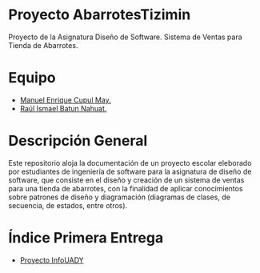 # Proyecto AbarrotesTizimin
Proyecto de la Asignatura Diseño de Software. Sistema de Ventas para Tienda de Abarrotes.

# Equipo

* [Manuel Enrique Cupul May.](https://github.com/ManuelC13)
* [Raúl Ismael Batun Nahuat.](https://github.com/RaulNahuat)

# Descripción General
Este repositorio aloja la documentación de un proyecto escolar eleborado por estudiantes de ingeniería de software para la asignatura de diseño de software, que consiste en el diseño y creación de un sistema de ventas para una tienda de abarrotes, con la finalidad de aplicar conocimientos sobre patrones de diseño y diagramación (diagramas de clases, de secuencia, de estados, entre otros).

# Índice Primera Entrega
* [Proyecto InfoUADY]()
